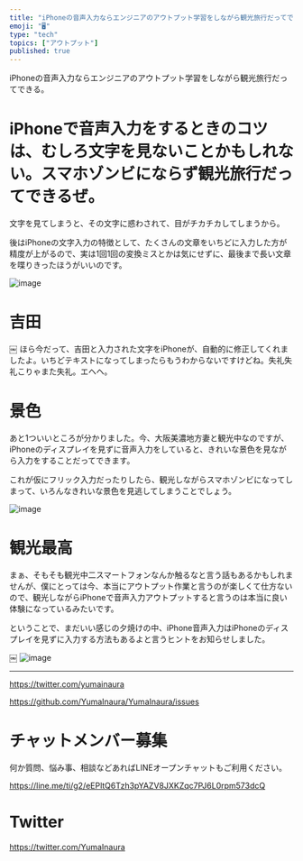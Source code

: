 ```yaml
---
title: "iPhoneの音声入力ならエンジニアのアウトプット学習をしながら観光旅行だってできる。"
emoji: "🖥"
type: "tech"
topics: ["アウトプット"]
published: true
---
```


iPhoneの音声入力ならエンジニアのアウトプット学習をしながら観光旅行だってできる。

# iPhoneで音声入力をするときのコツは、むしろ文字を見ないことかもしれない。スマホゾンビにならず観光旅行だってできるぜ。

文字を見てしまうと、その文字に惑わされて、目がチカチカしてしまうから。

後はiPhoneの文字入力の特徴として、たくさんの文章をいちどに入力した方が精度が上がるので、実は1回1回の変換ミスとかは気にせずに、最後まで長い文章を喋りきったほうがいいのです。

![image](https://user-images.githubusercontent.com/13635059/51093665-4c834180-17e9-11e9-821d-e3e2db679cbf.png)

# 吉田
￼
ほら今だって、吉田と入力された文字をiPhoneが、自動的に修正してくれましたよ。いちどテキストになってしまったらもうわからないですけどね。失礼失礼こりゃまた失礼。エヘヘ。

# 景色

あと1ついいところが分かりました。今、大阪美濃地方妻と観光中なのですが、iPhoneのディスプレイを見ずに音声入力をしていると、きれいな景色を見ながら入力をすることだってできます。

これが仮にフリック入力だったりしたら、観光しながらスマホゾンビになってしまって、いろんなきれいな景色を見逃してしまうことでしょう。

![image](https://user-images.githubusercontent.com/13635059/51093670-586f0380-17e9-11e9-9b20-9b9c4fbee57a.png)

# 観光最高


まぁ、そもそも観光中二スマートフォンなんか触るなと言う話もあるかもしれませんが、僕にとっては今、本当にアウトプット作業と言うのが楽しくて仕方ないので、観光しながらiPhoneで音声入力アウトプットすると言うのは本当に良い体験になっているみたいです。

ということで、まだいい感じの夕焼けの中、iPhone音声入力はiPhoneのディスプレイを見ずに入力する方法もあるよと言うヒントをお知らせしました。

￼
![image](https://user-images.githubusercontent.com/13635059/51093689-8a806580-17e9-11e9-90ff-fdcbd2c89032.png)

---

https://twitter.com/yumainaura

https://github.com/YumaInaura/YumaInaura/issues









<!-- Update From Qiita API -->

# チャットメンバー募集


何か質問、悩み事、相談などあればLINEオープンチャットもご利用ください。

https://line.me/ti/g2/eEPltQ6Tzh3pYAZV8JXKZqc7PJ6L0rpm573dcQ





# Twitter


https://twitter.com/YumaInaura


<!-- Update From Qiita API -->


